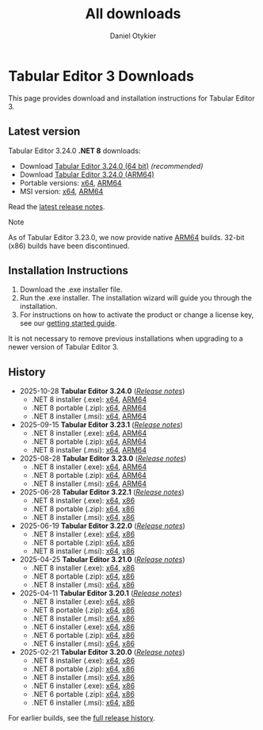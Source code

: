 ﻿---
uid: downloads
title: All downloads
author: Daniel Otykier
updated: 2025-10-28
---
# Tabular Editor 3 Downloads

This page provides download and installation instructions for Tabular Editor 3.

## Latest version

Tabular Editor 3.24.0 **.NET 8** downloads:

- Download [Tabular Editor 3.24.0 (64 bit)](https://cdn.tabulareditor.com/files/TabularEditor.3.24.0.Installer.x64.Net8.exe) *(recommended)*
- Download [Tabular Editor 3.24.0 (ARM64)](https://cdn.tabulareditor.com/files/TabularEditor.3.24.0.Installer.ARM64.Net8.exe)
- Portable versions: [x64](https://cdn.tabulareditor.com/files/TabularEditor.3.24.0.x64.Net8.zip), [ARM64](https://cdn.tabulareditor.com/files/TabularEditor.3.24.0.ARM64.Net8.zip)
- MSI version: [x64](https://cdn.tabulareditor.com/files/TabularEditor.3.24.0.x64.Net8.msi), [ARM64](https://cdn.tabulareditor.com/files/TabularEditor.3.24.0.ARM64.Net8.msi)

Read the [latest release notes](release-notes/3_24_0.md).

> [!NOTE]
> As of Tabular Editor 3.23.0, we now provide native [ARM64](https://learn.microsoft.com/en-us/windows/arm/overview) builds. 32-bit (x86) builds have been discontinued.

## Installation Instructions

1. Download the .exe installer file.
2. Run the .exe installer. The installation wizard will guide you through the installation.
3. For instructions on how to activate the product or change a license key, see our [getting started guide](xref:getting-started).

It is not necessary to remove previous installations when upgrading to a newer version of Tabular Editor 3.

## History

- 2025-10-28 **Tabular Editor 3.24.0** (*[Release notes](release-notes/3_24_0.md)*)
  - .NET 8 installer (.exe): [x64](https://cdn.tabulareditor.com/files/TabularEditor.3.24.0.Installer.x64.Net8.exe), [ARM64](https://cdn.tabulareditor.com/files/TabularEditor.3.24.0.Installer.ARM64.Net8.exe)
  - .NET 8 portable (.zip): [x64](https://cdn.tabulareditor.com/files/TabularEditor.3.24.0.x64.Net8.zip), [ARM64](https://cdn.tabulareditor.com/files/TabularEditor.3.24.0.ARM64.Net8.zip)
  - .NET 8 installer (.msi): [x64](https://cdn.tabulareditor.com/files/TabularEditor.3.24.0.x64.Net8.msi), [ARM64](https://cdn.tabulareditor.com/files/TabularEditor.3.24.0.ARM64.Net8.msi)
- 2025-09-15 **Tabular Editor 3.23.1** (*[Release notes](release-notes/3_23_1.md)*)
  - .NET 8 installer (.exe): [x64](https://cdn.tabulareditor.com/files/TabularEditor.3.23.1.Installer.x64.Net8.exe), [ARM64](https://cdn.tabulareditor.com/files/TabularEditor.3.23.1.Installer.ARM64.Net8.exe)
  - .NET 8 portable (.zip): [x64](https://cdn.tabulareditor.com/files/TabularEditor.3.23.1.x64.Net8.zip), [ARM64](https://cdn.tabulareditor.com/files/TabularEditor.3.23.1.ARM64.Net8.zip)
  - .NET 8 installer (.msi): [x64](https://cdn.tabulareditor.com/files/TabularEditor.3.23.1.x64.Net8.msi), [ARM64](https://cdn.tabulareditor.com/files/TabularEditor.3.23.1.ARM64.Net8.msi)
- 2025-08-28 **Tabular Editor 3.23.0** (*[Release notes](release-notes/3_23_0.md)*)
  - .NET 8 installer (.exe): [x64](https://cdn.tabulareditor.com/files/TabularEditor.3.23.0.Installer.x64.Net8.exe), [ARM64](https://cdn.tabulareditor.com/files/TabularEditor.3.23.0.Installer.ARM64.Net8.exe)
  - .NET 8 portable (.zip): [x64](https://cdn.tabulareditor.com/files/TabularEditor.3.23.0.x64.Net8.zip), [ARM64](https://cdn.tabulareditor.com/files/TabularEditor.3.23.0.ARM64.Net8.zip)
  - .NET 8 installer (.msi): [x64](https://cdn.tabulareditor.com/files/TabularEditor.3.23.0.x64.Net8.msi), [ARM64](https://cdn.tabulareditor.com/files/TabularEditor.3.23.0.ARM64.Net8.msi)
- 2025-06-28 **Tabular Editor 3.22.1** (*[Release notes](release-notes/3_22_1.md)*)
  - .NET 8 installer (.exe): [x64](https://cdn.tabulareditor.com/files/TabularEditor.3.22.1.Installer.x64.Net8.exe), [x86](https://cdn.tabulareditor.com/files/TabularEditor.3.22.1.Installer.x86.Net8.exe)
  - .NET 8 portable (.zip): [x64](https://cdn.tabulareditor.com/files/TabularEditor.3.22.1.x64.Net8.zip), [x86](https://cdn.tabulareditor.com/files/TabularEditor.3.22.1.x86.Net8.zip)
  - .NET 8 installer (.msi): [x64](https://cdn.tabulareditor.com/files/TabularEditor.3.22.1.x64.Net8.msi), [x86](https://cdn.tabulareditor.com/files/TabularEditor.3.22.1.x86.Net8.msi)
- 2025-06-19 **Tabular Editor 3.22.0** (*[Release notes](release-notes/3_22_0.md)*)
  - .NET 8 installer (.exe): [x64](https://cdn.tabulareditor.com/files/TabularEditor.3.22.0.Installer.x64.Net8.exe), [x86](https://cdn.tabulareditor.com/files/TabularEditor.3.22.0.Installer.x86.Net8.exe)
  - .NET 8 portable (.zip): [x64](https://cdn.tabulareditor.com/files/TabularEditor.3.22.0.x64.Net8.zip), [x86](https://cdn.tabulareditor.com/files/TabularEditor.3.22.0.x86.Net8.zip)
  - .NET 8 installer (.msi): [x64](https://cdn.tabulareditor.com/files/TabularEditor.3.22.0.x64.Net8.msi), [x86](https://cdn.tabulareditor.com/files/TabularEditor.3.22.0.x86.Net8.msi)
- 2025-04-25 **Tabular Editor 3.21.0** (*[Release notes](release-notes/3_21_0.md)*)
  - .NET 8 installer (.exe): [x64](https://cdn.tabulareditor.com/files/TabularEditor.3.21.0.Installer.x64.Net8.exe), [x86](https://cdn.tabulareditor.com/files/TabularEditor.3.21.0.Installer.x86.Net8.exe)
  - .NET 8 portable (.zip): [x64](https://cdn.tabulareditor.com/files/TabularEditor.3.21.0.x64.Net8.zip), [x86](https://cdn.tabulareditor.com/files/TabularEditor.3.21.0.x86.Net8.zip)
  - .NET 8 installer (.msi): [x64](https://cdn.tabulareditor.com/files/TabularEditor.3.21.0.x64.Net8.msi), [x86](https://cdn.tabulareditor.com/files/TabularEditor.3.21.0.x86.Net8.msi)
- 2025-04-11 **Tabular Editor 3.20.1** (*[Release notes](release-notes/3_20_1.md)*)
  - .NET 8 installer (.exe): [x64](https://cdn.tabulareditor.com/files/TabularEditor.3.20.1.Installer.x64.Net8.exe), [x86](https://cdn.tabulareditor.com/files/TabularEditor.3.20.1.Installer.x86.Net8.exe)
  - .NET 8 portable (.zip): [x64](https://cdn.tabulareditor.com/files/TabularEditor.3.20.1.x64.Net8.zip), [x86](https://cdn.tabulareditor.com/files/TabularEditor.3.20.1.x86.Net8.zip)
  - .NET 8 installer (.msi): [x64](https://cdn.tabulareditor.com/files/TabularEditor.3.20.1.x64.Net8.msi), [x86](https://cdn.tabulareditor.com/files/TabularEditor.3.20.1.x86.Net8.msi)
  - .NET 6 installer (.exe): [x64](https://cdn.tabulareditor.com/files/TabularEditor.3.20.1.Installer.x64.exe), [x86](https://cdn.tabulareditor.com/files/TabularEditor.3.20.1.Installer.x86.exe)
  - .NET 6 portable (.zip): [x64](https://cdn.tabulareditor.com/files/TabularEditor.3.20.1.x64.zip), [x86](https://cdn.tabulareditor.com/files/TabularEditor.3.20.1.x86.zip)
  - .NET 6 installer (.msi): [x64](https://cdn.tabulareditor.com/files/TabularEditor.3.20.1.x64.msi), [x86](https://cdn.tabulareditor.com/files/TabularEditor.3.20.1.x86.msi)
- 2025-02-21 **Tabular Editor 3.20.0** (*[Release notes](release-notes/3_20_0.md)*)
  - .NET 8 installer (.exe): [x64](https://cdn.tabulareditor.com/files/TabularEditor.3.20.0.Installer.x64.Net8.exe), [x86](https://cdn.tabulareditor.com/files/TabularEditor.3.20.0.Installer.x86.Net8.exe)
  - .NET 8 portable (.zip): [x64](https://cdn.tabulareditor.com/files/TabularEditor.3.20.0.x64.Net8.zip), [x86](https://cdn.tabulareditor.com/files/TabularEditor.3.20.0.x86.Net8.zip)
  - .NET 8 installer (.msi): [x64](https://cdn.tabulareditor.com/files/TabularEditor.3.20.0.x64.Net8.msi), [x86](https://cdn.tabulareditor.com/files/TabularEditor.3.20.0.x86.Net8.msi)
  - .NET 6 installer (.exe): [x64](https://cdn.tabulareditor.com/files/TabularEditor.3.20.0.Installer.x64.exe), [x86](https://cdn.tabulareditor.com/files/TabularEditor.3.20.0.Installer.x86.exe)
  - .NET 6 portable (.zip): [x64](https://cdn.tabulareditor.com/files/TabularEditor.3.20.0.x64.zip), [x86](https://cdn.tabulareditor.com/files/TabularEditor.3.20.0.x86.zip)
  - .NET 6 installer (.msi): [x64](https://cdn.tabulareditor.com/files/TabularEditor.3.20.0.x64.msi), [x86](https://cdn.tabulareditor.com/files/TabularEditor.3.20.0.x86.msi)

For earlier builds, see the [full release history](release-history.md).
